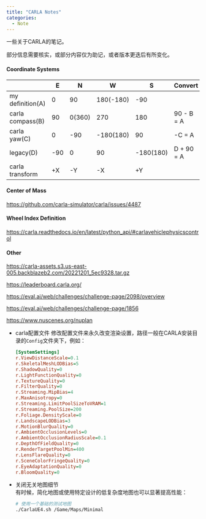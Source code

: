 ```yaml
---
title: "CARLA Notes"
categories:
  - Note
---
```


一些关于CARLA的笔记。

部分信息需要核实，或部分内容仅为助记，或者版本更迭后有所变化。


#### Coordinate Systems

|                  | E   | N      | W         | S         | Convert    |            |
| ---------------- | --- | ------ | --------- | --------- | ---------- | ---------- |
| my definition(A) | 0   | 90     | 180(-180) | -90       |            | right hand |
| carla compass(B) | 90  | 0(360) | 270       | 180       | 90 - B = A | left hand  |
| carla yaw(C)     | 0   | -90    | -180(180) | 90        | -C = A     | left hand  |
| legacy(D)        | -90 | 0      | 90        | -180(180) | D + 90 = A | right hand |
| carla transform  | +X  | -Y     | -X        | +Y        |            |            |

#### Center of Mass

https://github.com/carla-simulator/carla/issues/4487

#### Wheel Index Definition

https://carla.readthedocs.io/en/latest/python_api/#carlavehiclephysicscontrol


#### Other

https://carla-assets.s3.us-east-005.backblazeb2.com/20221201_5ec9328.tar.gz  

https://leaderboard.carla.org/  

https://eval.ai/web/challenges/challenge-page/2098/overview  

https://eval.ai/web/challenges/challenge-page/1856  

https://www.nuscenes.org/nuplan  



- carla配置文件
  修改配置文件来永久改变渲染设置，路径一般在CARLA安装目录的`Config`文件夹下，例如：
  ```ini
  [SystemSettings]
  r.ViewDistanceScale=0.1
  r.SkeletalMeshLODBias=5
  r.ShadowQuality=0
  r.LightFunctionQuality=0
  r.TextureQuality=0
  r.FilterQuality=0
  r.Streaming.MipBias=4
  r.MaxAnisotropy=0
  r.Streaming.LimitPoolSizeToVRAM=1
  r.Streaming.PoolSize=200
  r.Foliage.DensityScale=0
  r.LandscapeLODBias=3
  r.MotionBlurQuality=0
  r.AmbientOcclusionLevels=0
  r.AmbientOcclusionRadiusScale=0.1
  r.DepthOfFieldQuality=0
  r.RenderTargetPoolMin=400
  r.LensFlareQuality=0
  r.SceneColorFringeQuality=0
  r.EyeAdaptationQuality=0
  r.BloomQuality=0
  ```

- 关闭无关地图细节  
  有时候，简化地图或使用特定设计的低复杂度地图也可以显著提高性能：
  ```bash
  # 使用一个基础的测试地图
  ./CarlaUE4.sh /Game/Maps/Minimal
  ```
